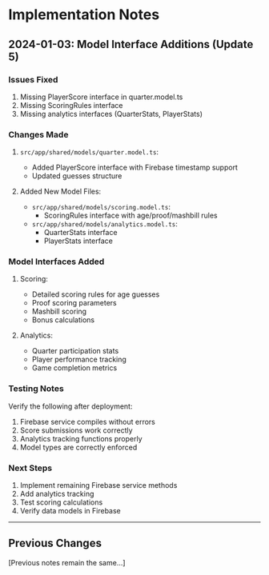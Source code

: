 # Implementation Notes

## 2024-01-03: Model Interface Additions (Update 5)

### Issues Fixed
1. Missing PlayerScore interface in quarter.model.ts
2. Missing ScoringRules interface
3. Missing analytics interfaces (QuarterStats, PlayerStats)

### Changes Made

1. `src/app/shared/models/quarter.model.ts`:
   - Added PlayerScore interface with Firebase timestamp support
   - Updated guesses structure

2. Added New Model Files:
   - `src/app/shared/models/scoring.model.ts`:
     - ScoringRules interface with age/proof/mashbill rules
   - `src/app/shared/models/analytics.model.ts`:
     - QuarterStats interface
     - PlayerStats interface

### Model Interfaces Added
1. Scoring:
   - Detailed scoring rules for age guesses
   - Proof scoring parameters
   - Mashbill scoring
   - Bonus calculations

2. Analytics:
   - Quarter participation stats
   - Player performance tracking
   - Game completion metrics

### Testing Notes
Verify the following after deployment:
1. Firebase service compiles without errors
2. Score submissions work correctly
3. Analytics tracking functions properly
4. Model types are correctly enforced

### Next Steps
1. Implement remaining Firebase service methods
2. Add analytics tracking
3. Test scoring calculations
4. Verify data models in Firebase

---

## Previous Changes
[Previous notes remain the same...]
